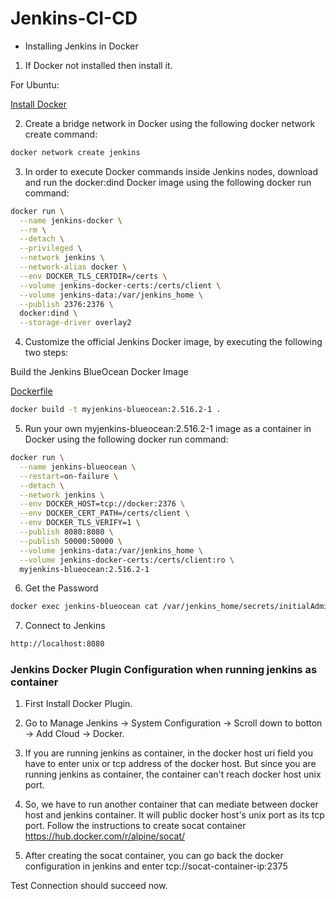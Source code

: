 # Jenkins-CI-CD

- Installing Jenkins in Docker

1. If Docker not installed then install it.

For Ubuntu:

[Install Docker](https://docs.docker.com/engine/install/ubuntu/)

2. Create a bridge network in Docker using the following docker network create command:

```bash
docker network create jenkins
```

3. In order to execute Docker commands inside Jenkins nodes, download and run the docker:dind Docker image using the following docker run command:

```bash
docker run \
  --name jenkins-docker \
  --rm \
  --detach \
  --privileged \
  --network jenkins \
  --network-alias docker \
  --env DOCKER_TLS_CERTDIR=/certs \
  --volume jenkins-docker-certs:/certs/client \
  --volume jenkins-data:/var/jenkins_home \
  --publish 2376:2376 \
  docker:dind \
  --storage-driver overlay2
```

4. Customize the official Jenkins Docker image, by executing the following two steps:

Build the Jenkins BlueOcean Docker Image

[Dockerfile](Dockerfile)

```bash
docker build -t myjenkins-blueocean:2.516.2-1 .
```

5. Run your own myjenkins-blueocean:2.516.2-1 image as a container in Docker using the following docker run command:

```bash
docker run \
  --name jenkins-blueocean \
  --restart=on-failure \
  --detach \
  --network jenkins \
  --env DOCKER_HOST=tcp://docker:2376 \
  --env DOCKER_CERT_PATH=/certs/client \
  --env DOCKER_TLS_VERIFY=1 \
  --publish 8080:8080 \
  --publish 50000:50000 \
  --volume jenkins-data:/var/jenkins_home \
  --volume jenkins-docker-certs:/certs/client:ro \
  myjenkins-blueocean:2.516.2-1
```

6. Get the Password

```bash
docker exec jenkins-blueocean cat /var/jenkins_home/secrets/initialAdminPassword
```

7. Connect to Jenkins

```bash
http://localhost:8080
```

### Jenkins Docker Plugin Configuration when running jenkins as container

1. First Install Docker Plugin.

2. Go to Manage Jenkins -> System Configuration -> Scroll down to botton -> Add Cloud -> Docker.

3. If you are running jenkins as container, in the docker host uri field you have to enter unix or tcp address of the docker host. But since you are running jenkins as container, the container can't reach docker host unix port.

4. So, we have to run another container that can mediate between docker host and jenkins container. It will public docker host's unix port as its tcp port. Follow the instructions to create socat container https://hub.docker.com/r/alpine/socat/

5. After creating the socat container, you can go back the docker configuration in jenkins and enter tcp://socat-container-ip:2375

Test Connection should succeed now.

